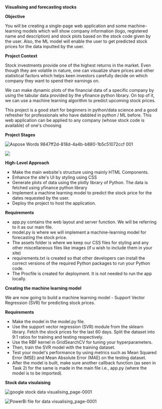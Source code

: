 ﻿**Visualising and forecasting stocks**

**Objective**

You will be creating a single-page web application and some machine-learning models which will show company information (logo, registered name and description) and stock plots based on the stock code given by the user. Also, the ML model will enable the user to get predicted stock prices for the data inputted by the user.

**Project Context**

Stock investments provide one of the highest returns in the market. Even though they are volatile in nature, one can visualize share prices and other statistical factors which helps keen investors carefully decide on which company they want to spend their earnings on.

We can make dynamic plots of the financial data of a specific company by using the tabular data provided by the yfinance python library. On top of it, we can use a machine learning algorithm to predict upcoming stock prices.

This project is a good start for beginners in python/data science and a good refresher for professionals who have dabbled in python / ML before. This web application can be applied to any company (whose stock code is available) of one's choosing

**Project Stages**

![Aspose Words 9847ff2d-818d-4a4b-b880-1b5c51072ccf 001](https://user-images.githubusercontent.com/63203112/208687691-c1f6cbd1-f81c-4a7e-a377-48ebe164ecae.png)

![](Aspose.Words.9847ff2d-818d-4a4b-b880-1b5c51072ccf.001.png)

**High-Level Approach**

- Make the main website's structure using mainly HTML Components.
- Enhance the site's UI by styling using CSS
- Generate plots of data using the plotly library of Python. The data is fetched using yfinance python library
- Implement a machine learning model to predict the stock price for the dates requested by the user.
- Deploy the project to host the application.





**Requirements**

- app.py contains the web layout and server function. We will be referring to it as our main file.
- model.py is where we will implement a machine-learning model for forecasting the stock price.
- The assets folder is where we keep our CSS files for styling and any other miscellaneous files like images (if u wish to include them in your site)
- requirements.txt is created so that other developers can install the correct versions of the required Python packages to run your Python code.
- The Procfile is created for deployment. It is not needed to run the app locally.


**Creating the machine learning model**

We are now going to build a machine learning model - Support Vector Regression (SVR) for predicting stock prices.

**Requirements**

- Make the model in the model.py file.
- Use the support vector regression (SVR) module from the sklearn library. Fetch the stock prices for the last 60 days. Split the dataset into 9:1 ratios for training and testing respectively.
- Use the RBF kernel in GridSearchCV for tuning your hyperparameters.
- Then, train the SVR model with the training dataset.
- Test your model's performance by using metrics such as Mean Squared Error (MSE) and Mean Absolute Error (MAE) on the testing dataset.
- After the model is built, make sure another callback function (as seen in Task 2) for the same is made in the main file i.e., app.py (where the model is to be imported).


**Stock data visulaising**

![google stock data visualising_page-0001](https://user-images.githubusercontent.com/63203112/208687737-da41d5d7-0906-4b67-9ca6-455acae2f397.jpg)

![PowerBi file for data visualising_page-0001](https://user-images.githubusercontent.com/63203112/208687773-5aa8017b-54e9-4473-b114-419e6d966c20.jpg)

